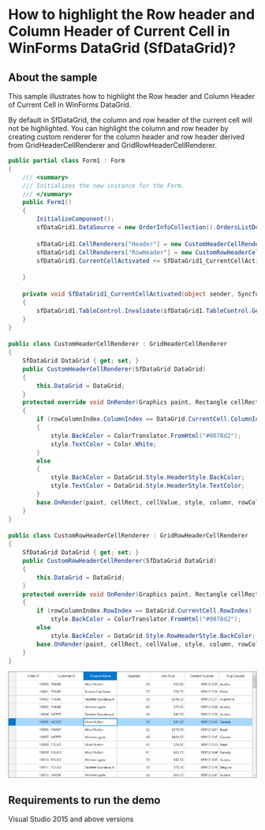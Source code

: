 # How to highlight the Row header and Column Header of Current Cell in WinForms DataGrid (SfDataGrid)?

## About the sample

This sample illustrates how to highlight the Row header and Column Header of Current Cell in WinForms DataGrid.

By default in SfDataGrid, the column and row header of the current cell will not be highlighted. You can highlight the column and row header by creating custom renderer for the column header and row header derived from GridHeaderCellRenderer and GridRowHeaderCellRenderer.

```c#
public partial class Form1 : Form
{
    /// <summary>
    /// Initializes the new instance for the Form.
    /// </summary>
    public Form1()
    {
        InitializeComponent();
        sfDataGrid1.DataSource = new OrderInfoCollection().OrdersListDetails;

        sfDataGrid1.CellRenderers["Header"] = new CustomHeaderCellRenderer(this.sfDataGrid1);
        sfDataGrid1.CellRenderers["RowHeader"] = new CustomRowHeaderCellRenderer(this.sfDataGrid1);
        sfDataGrid1.CurrentCellActivated += SfDataGrid1_CurrentCellActivated;

    }

    private void SfDataGrid1_CurrentCellActivated(object sender, Syncfusion.WinForms.DataGrid.Events.CurrentCellActivatedEventArgs e)
    {
        sfDataGrid1.TableControl.Invalidate(sfDataGrid1.TableControl.GetRowRectangle(sfDataGrid1.TableControl.GetHeaderIndex(),false));
    }
}

public class CustomHeaderCellRenderer : GridHeaderCellRenderer
{
    SfDataGrid DataGrid { get; set; }
    public CustomHeaderCellRenderer(SfDataGrid DataGrid)
    {
        this.DataGrid = DataGrid;
    }
    protected override void OnRender(Graphics paint, Rectangle cellRect, string cellValue, CellStyleInfo style, DataColumnBase column, RowColumnIndex rowColumnIndex)
    {
        if (rowColumnIndex.ColumnIndex == DataGrid.CurrentCell.ColumnIndex)
        {
            style.BackColor = ColorTranslator.FromHtml("#0078d2");
            style.TextColor = Color.White;
        }
        else
        {
            style.BackColor = DataGrid.Style.HeaderStyle.BackColor;
            style.TextColor = DataGrid.Style.HeaderStyle.TextColor;
        }
        base.OnRender(paint, cellRect, cellValue, style, column, rowColumnIndex);
    }
}

public class CustomRowHeaderCellRenderer : GridRowHeaderCellRenderer
{
    SfDataGrid DataGrid { get; set; }
    public CustomRowHeaderCellRenderer(SfDataGrid DataGrid)
    {
        this.DataGrid = DataGrid;
    }
    protected override void OnRender(Graphics paint, Rectangle cellRect, string cellValue, CellStyleInfo style, DataColumnBase column, RowColumnIndex rowColumnIndex)
    {
        if (rowColumnIndex.RowIndex == DataGrid.CurrentCell.RowIndex)
            style.BackColor = ColorTranslator.FromHtml("#0078d2");
        else
            style.BackColor = DataGrid.Style.RowHeaderStyle.BackColor;
        base.OnRender(paint, cellRect, cellValue, style, column, rowColumnIndex);
    }
}
```

![Highlight Column and Row Header of current cell](image.png)

## Requirements to run the demo
Visual Studio 2015 and above versions
